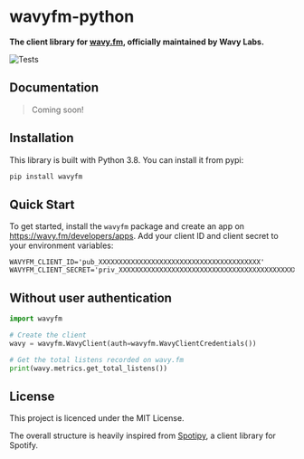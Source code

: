 # wavyfm-python

**The client library for [wavy.fm](https://wavy.fm), officially maintained by Wavy Labs.**

![Tests](https://github.com/wavy/wavyfm-python/workflows/Tests/badge.svg)

## Documentation

> Coming soon!

## Installation

This library is built with Python 3.8. You can install it from pypi:

```bash
pip install wavyfm
```

## Quick Start

To get started, install the `wavyfm` package and create an app on https://wavy.fm/developers/apps. Add your client ID
and client secret to your environment variables:

```
WAVYFM_CLIENT_ID='pub_XXXXXXXXXXXXXXXXXXXXXXXXXXXXXXXXXXXXXXXX'
WAVYFM_CLIENT_SECRET='priv_XXXXXXXXXXXXXXXXXXXXXXXXXXXXXXXXXXXXXXXXXXXXXXXXXXXXXXXXXXXXXXXX'
```

## Without user authentication

```python
import wavyfm

# Create the client
wavy = wavyfm.WavyClient(auth=wavyfm.WavyClientCredentials())

# Get the total listens recorded on wavy.fm
print(wavy.metrics.get_total_listens())
```

## License

This project is licenced under the MIT License.

The overall structure is heavily inspired from [Spotipy](https://github.com/plamere/spotipy), a client library for
Spotify.
